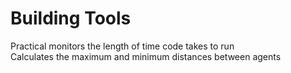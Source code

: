 # Building Tools
Practical monitors the length of time code takes to run <br>
Calculates the maximum and minimum distances between agents
